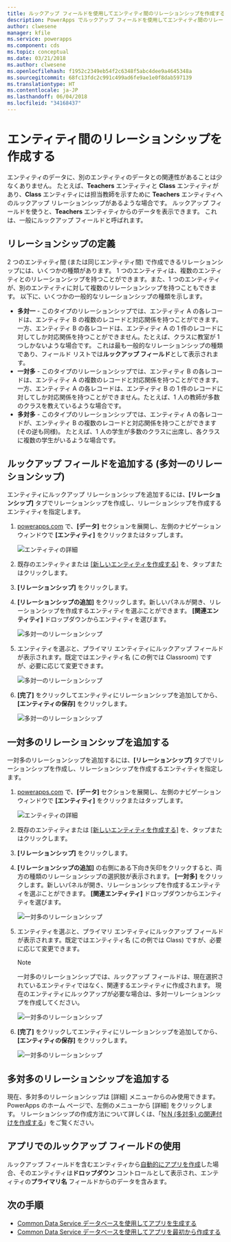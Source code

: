 ```yaml
---
title: ルックアップ フィールドを使用してエンティティ間のリレーションシップを作成する | Microsoft Docs
description: PowerApps でルックアップ フィールドを使用してエンティティ間のリレーションシップを作成する手順について説明します。
author: clwesene
manager: kfile
ms.service: powerapps
ms.component: cds
ms.topic: conceptual
ms.date: 03/21/2018
ms.author: clwesene
ms.openlocfilehash: f1952c2349eb54f2c6348f5abc4dee9a4645348a
ms.sourcegitcommit: 68fc13fdc2c991c499ad6fe9ae1e0f8dab597139
ms.translationtype: HT
ms.contentlocale: ja-JP
ms.lasthandoff: 06/04/2018
ms.locfileid: "34168437"
---
```

# <a name="create-a-relationship-between-entities"></a>エンティティ間のリレーションシップを作成する
エンティティのデータに、別のエンティティのデータとの関連性があることは少なくありません。 たとえば、**Teachers** エンティティと **Class** エンティティがあり、**Class** エンティティには担当教師を示すために **Teachers** エンティティへのルックアップ リレーションシップがあるような場合です。 ルックアップ フィールドを使うと、**Teachers** エンティティからのデータを表示できます。 これは、一般にルックアップ フィールドと呼ばれます。

## <a name="define-a-relationship"></a>リレーションシップの定義
2 つのエンティティ間 (または同じエンティティ間) で作成できるリレーションシップには、いくつかの種類があります。 1 つのエンティティは、複数のエンティティとのリレーションシップを持つことができます。また、1 つのエンティティが、別のエンティティに対して複数のリレーションシップを持つこともできます。 以下に、いくつかの一般的なリレーションシップの種類を示します。

* **多対一** - このタイプのリレーションシップでは、エンティティ A の各レコードは、エンティティ B の複数のレコードと対応関係を持つことができます。一方、エンティティ B の各レコードは、エンティティ A の 1 件のレコードに対してしか対応関係を持つことができません。たとえば、クラスに教室が 1 つしかないような場合です。 これは最も一般的なリレーションシップの種類であり、フィールド リストでは**ルックアップ フィールド**として表示されます。
* **一対多** - このタイプのリレーションシップでは、エンティティ B の各レコードは、エンティティ A の複数のレコードと対応関係を持つことができます。一方、エンティティ A の各レコードは、エンティティ B の 1 件のレコードに対してしか対応関係を持つことができません。たとえば、1 人の教師が多数のクラスを教えているような場合です。
* **多対多** - このタイプのリレーションシップでは、エンティティ A の各レコードが、エンティティ B の複数のレコードと対応関係を持つことができます (その逆も同様)。 たとえば、1 人の学生が多数のクラスに出席し、各クラスに複数の学生がいるような場合です。

## <a name="add-a-lookup-field-many-to-one-relationship"></a>ルックアップ フィールドを追加する (多対一のリレーションシップ)

エンティティにルックアップ リレーションシップを追加するには、**[リレーションシップ]** タブでリレーションシップを作成し、リレーションシップを作成するエンティティを指定します。

1. [powerapps.com](https://web.powerapps.com) で、**[データ]** セクションを展開し、左側のナビゲーション ウィンドウで **[エンティティ]** をクリックまたはタップします。

    ![エンティティの詳細](./media/data-platform-cds-create-entity/entitylist.png "エンティティの一覧")

2. 既存のエンティティまたは [[新しいエンティティを作成する]](data-platform-create-entity.md) を、タップまたはクリックします。

3. **[リレーションシップ]** をクリックします。

4. **[リレーションシップの追加]** をクリックします。新しいパネルが開き、リレーションシップを作成するエンティティを選ぶことができます。 **[関連エンティティ]** ドロップダウンからエンティティを選びます。

    ![多対一のリレーションシップ](./media/data-platform-cds-newrelationship/manytoone-1.png "多対一のリレーションシップ")

5. エンティティを選ぶと、プライマリ エンティティにルックアップ フィールドが表示されます。既定ではエンティティ名 (この例では Classroom) ですが、必要に応じて変更できます。

    ![多対一のリレーションシップ](./media/data-platform-cds-newrelationship/manytoone-2.png "多対一のリレーションシップ")

6. **[完了]** をクリックしてエンティティにリレーションシップを追加してから、**[エンティティの保存]** をクリックします。

    ![多対一のリレーションシップ](./media/data-platform-cds-newrelationship/manytoone-3.png "多対一のリレーションシップ")

## <a name="add-a-one-to-many-relationship"></a>一対多のリレーションシップを追加する

一対多のリレーションシップを追加するには、**[リレーションシップ]** タブでリレーションシップを作成し、リレーションシップを作成するエンティティを指定します。

1. [powerapps.com](https://web.powerapps.com) で、**[データ]** セクションを展開し、左側のナビゲーション ウィンドウで **[エンティティ]** をクリックまたはタップします。

    ![エンティティの詳細](./media/data-platform-cds-create-entity/entitylist.png "エンティティの一覧")

2. 既存のエンティティまたは [[新しいエンティティを作成する]](data-platform-create-entity.md) を、タップまたはクリックします。

3. **[リレーションシップ]** をクリックします。

4. **[リレーションシップの追加]** の右側にある下向き矢印をクリックすると、両方の種類のリレーションシップの選択肢が表示されます。 **[一対多]** をクリックします。新しいパネルが開き、リレーションシップを作成するエンティティを選ぶことができます。 **[関連エンティティ]** ドロップダウンからエンティティを選びます。

    ![一対多のリレーションシップ](./media/data-platform-cds-newrelationship/onetomany-1.png "一対多のリレーションシップ")

5. エンティティを選ぶと、プライマリ エンティティにルックアップ フィールドが表示されます。既定ではエンティティ名 (この例では Class) ですが、必要に応じて変更できます。

    > [!NOTE]
    > 一対多のリレーションシップでは、ルックアップ フィールドは、現在選択されているエンティティではなく、関連するエンティティに作成されます。 現在のエンティティにルックアップが必要な場合は、多対一リレーションシップを作成してください。

    ![一対多のリレーションシップ](./media/data-platform-cds-newrelationship/onetomany-2.png "一対多のリレーションシップ")

6. **[完了]** をクリックしてエンティティにリレーションシップを追加してから、**[エンティティの保存]** をクリックします。

    ![一対多のリレーションシップ](./media/data-platform-cds-newrelationship/onetomany-3.png "一対多のリレーションシップ")

## <a name="add-a-many-to-many-relationship"></a>多対多のリレーションシップを追加する

現在、多対多のリレーションシップは [詳細] メニューからのみ使用できます。 PowerApps のホーム ページで、左側のメニューから [詳細] をクリックします。 リレーションシップの作成方法について詳しくは、「[N:N (多対多) の関連付けを作成する](/dynamics365/customer-engagement/customize/create-and-edit-nn-many-to-many-relationships)」をご覧ください。

## <a name="use-a-lookup-field-in-an-app"></a>アプリでのルックアップ フィールドの使用
ルックアップ フィールドを含むエンティティから[自動的にアプリを作成](../canvas-apps/data-platform-create-app.md)した場合、そのエンティティは**ドロップダウン** コントロールとして表示され、エンティティの**プライマリ名** フィールドからのデータを含みます。

## <a name="next-steps"></a>次の手順
* [Common Data Service データベースを使用してアプリを生成する](../canvas-apps/data-platform-create-app.md)
* [Common Data Service データベースを使用してアプリを最初から作成する](../canvas-apps/data-platform-create-app-scratch.md)

